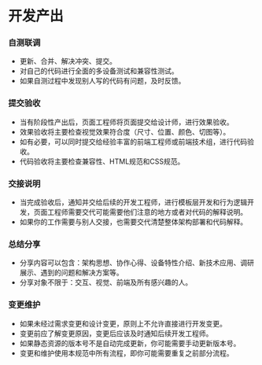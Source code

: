 # 开发产出

### 自测联调
* 更新、合并、解决冲突、提交。
* 对自己的代码进行全面的多设备测试和兼容性测试。
* 如果自测过程中发现别人写的代码有问题，及时反馈。
### 提交验收
* 当有阶段性产出后，页面工程师将页面提交给设计师，进行效果验收。
* 效果验收将主要检查视觉效果符合度（尺寸、位置、颜色、切图等）。
* 如有必要，可以同时提交给经验丰富的前端工程师或前端技术组，进行代码验收。
* 代码验收将主要检查兼容性、HTML规范和CSS规范。
### 交接说明
* 当完成验收后，通知并交给后续的开发工程师，进行模板层开发和行为逻辑开发，页面工程师需要交代可能需要他们注意的地方或者对代码的解释说明。
* 如果你的工作需要与别人交接，也需要交代清楚整体架构部署和代码解释。
### 总结分享
* 分享内容可以包含：架构思想、协作心得、设备特性介绍、新技术应用、调研展示、遇到的问题和解决方案等。
* 分享对象不限于：交互、视觉、前端及所有感兴趣的人。
### 变更维护
* 如果未经过需求变更和设计变更，原则上不允许直接进行开发变更。
* 变更前应了解变更原因，变更后应该及时通知后续开发工程师。
* 如果静态资源的版本号不是自动完成更新，你可能需要手动更新版本号。
* 变更和维护使用本规范中所有流程，即你可能需要重复之前部分流程。